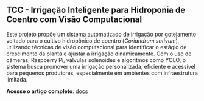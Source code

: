 ## TCC - Irrigação Inteligente para Hidroponia de Coentro com Visão Computacional

Este projeto propõe um sistema automatizado de irrigação por gotejamento voltado para o cultivo hidropônico de coentro (*Coriandrum sativum*), utilizando técnicas de visão computacional para identificar o estágio de crescimento da planta e ajustar a irrigação dinamicamente. Com o uso de câmeras, Raspberry Pi, válvulas solenoides e algoritmos como YOLO, o sistema busca promover uma irrigação personalizada, eficiente e acessível para pequenos produtores, especialmente em ambientes com infraestrutura limitada.

**Acesse o artigo completo**: [docs](https://docs.google.com/document/d/1c6HzSng4K12H3Bic_UqUEuYKi5jmwNzezYGh2UfSfGg/edit?usp=sharing)
